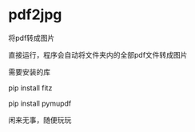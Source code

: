 # pdf2jpg
将pdf转成图片

直接运行，程序会自动将文件夹内的全部pdf文件转成图片

需要安装的库

pip install fitz

pip install pymupdf


闲来无事，随便玩玩
